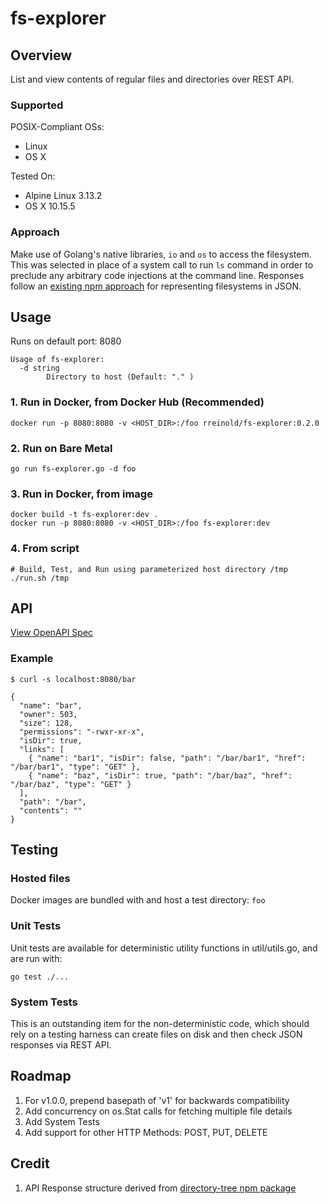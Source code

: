 # fs-explorer

## Overview

List and view contents of regular files and directories over REST API.

### Supported
POSIX-Compliant OSs:
- Linux
- OS X

Tested On:
- Alpine Linux 3.13.2
- OS X 10.15.5

### Approach

Make use of Golang's native libraries, `io` and `os` to access the filesystem. This was selected in place of a system call to run `ls` command in order to preclude any arbitrary code injections at the command line. Responses follow an [existing npm approach](https://www.npmjs.com/package/directory-tree) for representing filesystems in JSON.

## Usage

Runs on default port: 8080

```
Usage of fs-explorer:
  -d string
    	Directory to host (Default: "." )
```



 ### 1. Run in Docker, from Docker Hub (Recommended)

```
docker run -p 8080:8080 -v <HOST_DIR>:/foo rreinold/fs-explorer:0.2.0
```

### 2. Run on Bare Metal
```
go run fs-explorer.go -d foo
```

### 3. Run in Docker, from image
```
docker build -t fs-explorer:dev .
docker run -p 8080:8080 -v <HOST_DIR>:/foo fs-explorer:dev
```

### 4. From script
```
# Build, Test, and Run using parameterized host directory /tmp
./run.sh /tmp
```

## API

[View OpenAPI Spec](https://github.com/rreinold/fs-explorer/blob/master/openapi.yml)

### Example

```
$ curl -s localhost:8080/bar

{
  "name": "bar",
  "owner": 503,
  "size": 128,
  "permissions": "-rwxr-xr-x",
  "isDir": true,
  "links": [
    { "name": "bar1", "isDir": false, "path": "/bar/bar1", "href": "/bar/bar1", "type": "GET" },
    { "name": "baz", "isDir": true, "path": "/bar/baz", "href": "/bar/baz", "type": "GET" }
  ],
  "path": "/bar",
  "contents": ""
}
```
## Testing

### Hosted files

Docker images are bundled with and host a test directory: `foo`

### Unit Tests

Unit tests are available for deterministic utility functions in util/utils.go, and are run with:

```
go test ./...
```

### System Tests

This is an outstanding item for the non-deterministic code, which should rely on a testing harness can create files on disk and then check JSON responses via REST API.

## Roadmap

1. For v1.0.0, prepend basepath of 'v1' for backwards compatibility
2. Add concurrency on os.Stat calls for fetching multiple file details
3. Add System Tests
4. Add support for other HTTP Methods: POST, PUT, DELETE

## Credit

1. API Response structure derived from [directory-tree npm package](https://www.npmjs.com/package/directory-tree)
